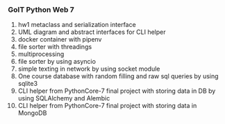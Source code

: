 <h3>GoIT Python Web 7</h3>
<ol>
    <li>hw1 metaclass and serialization interface</li>
    <li>UML diagram and abstract interfaces for CLI helper</li>
    <li>docker container with pipenv</li>
    <li>file sorter with threadings</li>
    <li>multiprocessing</li>
    <li>file sorter by using asyncio</li>
    <li>simple texting in network by using socket module</li>
    <li>One course database with random filling and raw sql queries by using sqlite3</li>
    <li>CLI helper from PythonCore-7 final project with storing data in DB by using SQLAlchemy and Alembic</li> 
    <li>CLI helper from PythonCore-7 final project with storing data in MongoDB</li> 
</ol>
